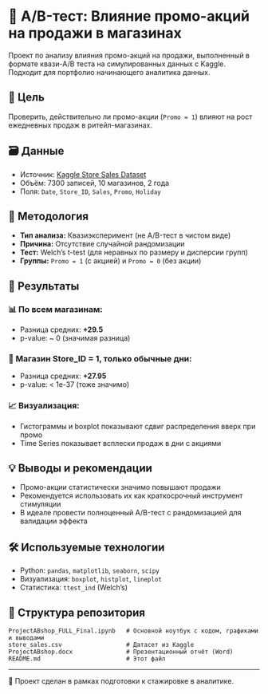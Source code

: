 # 🧪 A/B-тест: Влияние промо-акций на продажи в магазинах

Проект по анализу влияния промо-акций на продажи, выполненный в формате квази-A/B теста на симулированных данных с Kaggle. Подходит для портфолио начинающего аналитика данных.

## 📌 Цель

Проверить, действительно ли промо-акции (`Promo = 1`) влияют на рост ежедневных продаж в ритейл-магазинах.

## 🗃️ Данные

- Источник: [Kaggle Store Sales Dataset](https://www.kaggle.com/datasets/abhishekjaiswal4896/store-sales-dataset)
- Объём: 7300 записей, 10 магазинов, 2 года
- Поля: `Date`, `Store_ID`, `Sales`, `Promo`, `Holiday`

## 🔬 Методология

- **Тип анализа:** Квазиэксперимент (не A/B-тест в чистом виде)
- **Причина:** Отсутствие случайной рандомизации
- **Тест:** Welch’s t-test (для неравных по размеру и дисперсии групп)
- **Группы:** `Promo = 1` (с акцией) и `Promo = 0` (без акции)

## 🧪 Результаты

### 📊 По всем магазинам:
- Разница средних: **+29.5**
- p-value: ~ 0 (значимая разница)

### 📌 Магазин Store_ID = 1, только обычные дни:
- Разница средних: **+27.95**
- p-value: < 1e-37 (тоже значимо)

### 📈 Визуализация:
- Гистограммы и boxplot показывают сдвиг распределения вверх при промо
- Time Series показывает всплески продаж в дни с акциями

## 💡 Выводы и рекомендации

- Промо-акции статистически значимо повышают продажи
- Рекомендуется использовать их как краткосрочный инструмент стимуляции
- В идеале провести полноценный A/B-тест с рандомизацией для валидации эффекта

## 🛠 Используемые технологии

- Python: `pandas`, `matplotlib`, `seaborn`, `scipy`
- Визуализация: `boxplot`, `histplot`, `lineplot`
- Статистика: `ttest_ind` (Welch’s)

## 📁 Структура репозитория

```text
ProjectABshop_FULL_Final.ipynb   # Основной ноутбук с кодом, графиками и выводами
store_sales.csv                  # Датасет из Kaggle
ProjectABshop.docx               # Презентационный отчёт (Word)
README.md                        # Этот файл
```

---

📌 Проект сделан в рамках подготовки к стажировке в аналитике.

